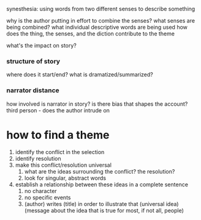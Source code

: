 synesthesia: using words from two different senses to describe something

why is the author putting in effort to combine the senses?
what senses are being combined?
what individual descriptive words are being used
how does the thing, the senses, and the diction contribute to the theme

what's the impact on story?

### structure of story
where does it start/end?
what is dramatized/summarized?

### narrator distance
how involved is narrator in story?
is there bias that shapes the account?
third person - does the author intrude on

# how to find a theme
1. identify the conflict in the selection
2. identify resolution
3. make this conflict/resolution universal
   1. what are the ideas surrounding the conflict? the resolution?
   2. look for singular, abstract words
4. establish a relationship between these ideas in a complete sentence
   1. no character
   2. no specific events
   3. (author) writes (title) in order to illustrate that (universal idea) (message about the idea that is true for most, if not all, people)